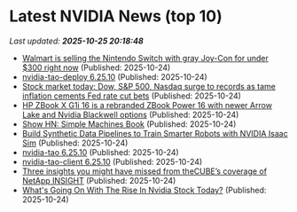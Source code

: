 # Latest NVIDIA News (top 10)
_Last updated: **2025-10-25 20:18:48**_

- [Walmart is selling the Nintendo Switch with gray Joy-Con for under $300 right now](https://www.zdnet.com/home-and-office/home-entertainment/walmart-is-selling-the-nintendo-switch-with-gray-joy-con-for-under-300-right-now/) (Published: 2025-10-24)
- [nvidia-tao-deploy 6.25.10](https://pypi.org/project/nvidia-tao-deploy/6.25.10/) (Published: 2025-10-24)
- [Stock market today: Dow, S&P 500, Nasdaq surge to records as tame inflation cements Fed rate cut bets](https://finance.yahoo.com/news/live/stock-market-today-dow-sp-500-nasdaq-surge-to-records-as-tame-inflation-cements-fed-rate-cut-bets-200014567.html) (Published: 2025-10-24)
- [HP ZBook X G1i 16 is a rebranded ZBook Power 16 with newer Arrow Lake and Nvidia Blackwell options](https://www.notebookcheck.net/HP-ZBook-X-G1i-16-is-a-rebranded-ZBook-Power-16-with-newer-Arrow-Lake-and-Nvidia-Blackwell-options.1144695.0.html) (Published: 2025-10-24)
- [Show HN: Simple Machines Book](https://hackylabs.com/blogs/news/simple-machines-made-simple) (Published: 2025-10-24)
- [Build Synthetic Data Pipelines to Train Smarter Robots with NVIDIA Isaac Sim](https://developer.nvidia.com/blog/build-synthetic-data-pipelines-to-train-smarter-robots-with-nvidia-isaac-sim/) (Published: 2025-10-24)
- [nvidia-tao 6.25.10](https://pypi.org/project/nvidia-tao/6.25.10/) (Published: 2025-10-24)
- [nvidia-tao-client 6.25.10](https://pypi.org/project/nvidia-tao-client/6.25.10/) (Published: 2025-10-24)
- [Three insights you might have missed from theCUBE’s coverage of NetApp INSIGHT](https://siliconangle.com/2025/10/24/ai-data-strategy-powering-next-wave-innovation-netappinsight/) (Published: 2025-10-24)
- [What's Going On With The Rise In Nvidia Stock Today?](https://biztoc.com/x/f7b9ebe8e9186f58) (Published: 2025-10-24)

